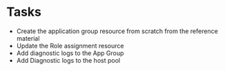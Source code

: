 # Tasks

- Create the application group resource from scratch from the reference material
- Update the Role assignment resource
- Add diagnostic logs to the App Group
- Add Diagnostic logs to the host pool